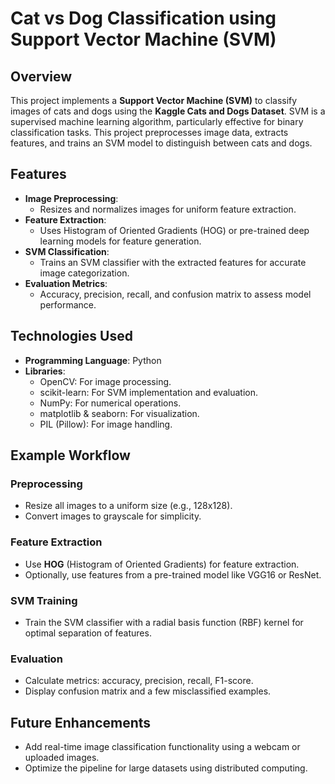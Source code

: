 # Cat vs Dog Classification using Support Vector Machine (SVM)

## Overview

This project implements a **Support Vector Machine (SVM)** to classify images of cats and dogs using the **Kaggle Cats and Dogs Dataset**. SVM is a supervised machine learning algorithm, particularly effective for binary classification tasks. This project preprocesses image data, extracts features, and trains an SVM model to distinguish between cats and dogs.

## Features

- **Image Preprocessing**:
  - Resizes and normalizes images for uniform feature extraction.
- **Feature Extraction**:
  - Uses Histogram of Oriented Gradients (HOG) or pre-trained deep learning models for feature generation.
- **SVM Classification**:
  - Trains an SVM classifier with the extracted features for accurate image categorization.
- **Evaluation Metrics**:
  - Accuracy, precision, recall, and confusion matrix to assess model performance.

## Technologies Used

- **Programming Language**: Python
- **Libraries**:
  - OpenCV: For image processing.
  - scikit-learn: For SVM implementation and evaluation.
  - NumPy: For numerical operations.
  - matplotlib & seaborn: For visualization.
  - PIL (Pillow): For image handling.

## Example Workflow

### Preprocessing
- Resize all images to a uniform size (e.g., 128x128).
- Convert images to grayscale for simplicity.

### Feature Extraction
- Use **HOG** (Histogram of Oriented Gradients) for feature extraction.
- Optionally, use features from a pre-trained model like VGG16 or ResNet.

### SVM Training
- Train the SVM classifier with a radial basis function (RBF) kernel for optimal separation of features.

### Evaluation
- Calculate metrics: accuracy, precision, recall, F1-score.
- Display confusion matrix and a few misclassified examples.

## Future Enhancements

- Add real-time image classification functionality using a webcam or uploaded images.
- Optimize the pipeline for large datasets using distributed computing.
